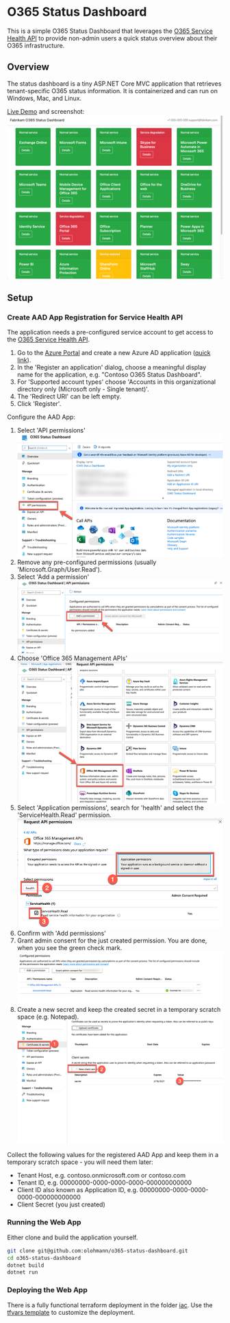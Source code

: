 # O365 Status Dashboard

This is a simple O365 Status Dashboard that leverages the [O365 Service Health API](https://docs.microsoft.com/en-us/office/office-365-management-api/office-365-service-communications-api-reference) to provide non-admin users a quick status overview about their O365 infrastructure. 

## Overview

The status dashboard is a tiny ASP.NET Core MVC application that retrieves tenant-specific O365 status information. It is containerized and can run on Windows, Mac, and Linux.

[Live Demo](https://o365dashboard-e1ac.azurewebsites.net/) and screenshot:
![](./docs/screenshot.png "O365 Status Dashboard Screenshot")


## Setup

### Create AAD App Registration for Service Health API
The application needs a pre-configured service account to get access to the [O365 Service Health API](https://docs.microsoft.com/en-us/office/office-365-management-api/office-365-service-communications-api-reference).

1. Go to the [Azure Portal](https://portal.azure.com) and create a new Azure AD application ([quick link](https://portal.azure.com/#blade/Microsoft_AAD_IAM/ActiveDirectoryMenuBlade/RegisteredApps)).
2. In the 'Register an application' dialog, choose a meaningful display name for the application, e.g. "Contoso O365 Status Dashboard".
3. For 'Supported account types' choose 'Accounts in this organizational directory only (Microsoft only - Single tenant)'.
4. The 'Redirect URI' can be left empty.
5. Click 'Register'.

Configure the AAD App:

1. Select 'API permissions'
![](./docs/aad_o365_mgmt_app_01.png)
2. Remove any pre-configured permissions (usually 'Microsoft.Graph/User.Read').
3. Select 'Add a permission'
![](./docs/aad_o365_mgmt_app_02.png)
4. Choose 'Office 365 Management APIs'
![](./docs/aad_o365_mgmt_app_03.png)
5. Select 'Application permissions', search for 'health' and select the 'ServiceHealth.Read' permission.
![](./docs/aad_o365_mgmt_app_04.png)
6. Confirm with 'Add permissions'
7. Grant admin consent for the just created permission. You are done, when you see the green check mark.
![](./docs/aad_o365_mgmt_app_05.png)
8. Create a new secret and keep the created secret in a temporary scratch space (e.g. Notepad).
![](./docs/aad_o365_mgmt_app_06.png)

Collect the following values for the registered AAD App and keep them in a temporary scratch space - you will need them later:
* Tenant Host, e.g. contoso.onmicrosoft.com or contoso.com
* Tenant ID, e.g. 00000000-0000-0000-0000-000000000000
* Client ID also known as Application ID, e.g. 00000000-0000-0000-0000-000000000000
* Client Secret (you just created)

### Running the Web App
Either clone and build the application yourself.

```bash
git clone git@github.com:olohmann/o365-status-dashboard.git
cd o365-status-dashboard
dotnet build
dotnet run
```

### Deploying the Web App

There is a fully functional terraform deployment in the folder [iac](./iac/). Use the [tfvars template](./iac/config_sample.tfvars) to customize the deployment.
